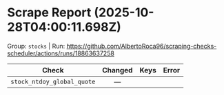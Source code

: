 # Scrape Report (2025-10-28T04:00:11.698Z)

Group: `stocks`  |  Run: https://github.com/AlbertoRoca96/scraping-checks-scheduler/actions/runs/18863637258

| Check | Changed | Keys | Error |
|---|:---:|:--|:--|
| `stock_ntdoy_global_quote` | — |  |  |
